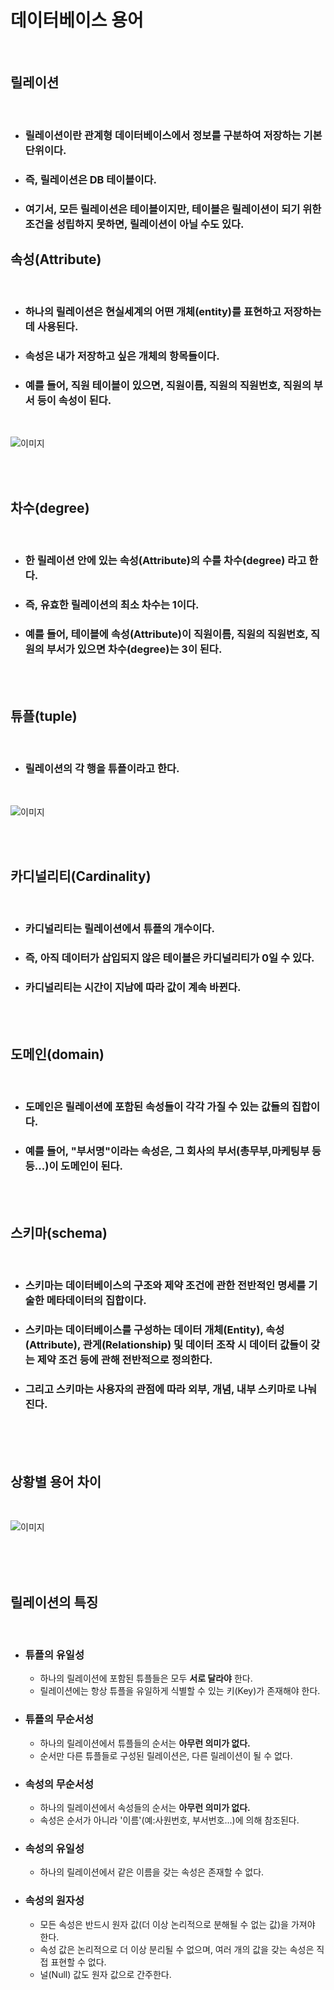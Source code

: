 # **데이터베이스 용어**
<br>

## **릴레이션**
<br>

* ### 릴레이션이란 관계형 데이터베이스에서 정보를 구분하여 저장하는 기본 단위이다.
* ### 즉, 릴레이션은 DB 테이블이다.
* ### 여기서, 모든 릴레이션은 테이블이지만, 테이블은 릴레이션이 되기 위한 조건을 성립하지 못하면, 릴레이션이 아닐 수도 있다.

## **속성(Attribute)**
<br>

* ### 하나의 릴레이션은 현실세계의 어떤 개체(entity)를 표현하고 저장하는데 사용된다.
* ### 속성은 내가 저장하고 싶은 개체의 항목들이다.
* ### 예를 들어, 직원 테이블이 있으면, 직원이름, 직원의 직원번호, 직원의 부서 등이 속성이 된다.

<br>

![이미지](https://velog.velcdn.com/images/as979200/post/0723443f-2dfb-4b4d-9645-6c77547967be/image.png)

<br><br>

## **차수(degree)**

<br>

* ### 한 릴레이션 안에 있는 **속성(Attribute)의 수를 차수(degree)** 라고 한다.
* ### 즉, 유효한 릴레이션의 최소 차수는 1이다.
* ### 예를 들어, 테이블에 속성(Attribute)이 직원이름, 직원의 직원번호, 직원의 부서가 있으면 차수(degree)는 3이 된다.

<br><br>

## **튜플(tuple)**

<br>

* ### 릴레이션의 각 행을 튜플이라고 한다.
  
<br>

![이미지](https://velog.velcdn.com/images/as979200/post/251c9e6d-5ff0-4c6f-ab35-73523ce7186a/image.png)

<br><br>

## **카디널리티(Cardinality)**
<br>

* ### 카디널리티는 릴레이션에서 튜플의 개수이다.
* ### 즉, 아직 데이터가 삽입되지 않은 테이블은 카디널리티가 0일 수 있다.
* ### 카디널리티는 시간이 지남에 따라 값이 계속 바뀐다.

<br><br>

## **도메인(domain)**

<br>

* ### 도메인은 릴레이션에 포함된 속성들이 각각 **가질 수 있는 값들의 집합**이다.
* ### 예를 들어, "부서명"이라는 속성은, 그 회사의 부서(총무부,마케팅부 등등...)이 도메인이 된다.
  
<br><br>

## **스키마(schema)**

<br>

* ### 스키마는 **데이터베이스의 구조와 제약 조건에 관한 전반적인 명세를 기술한 메타데이터의 집합**이다.
* ### 스키마는 데이터베이스를 구성하는 데이터 개체(Entity), 속성(Attribute), 관게(Relationship) 및 데이터 조작 시 데이터 값들이 갖는 제약 조건 등에 관해 전반적으로 정의한다.
* ### 그리고 스키마는 사용자의 관점에 따라 외부, 개념, 내부 스키마로 나눠진다.
<br><br><br>

## **상황별 용어 차이**

<br>

![이미지](https://velog.velcdn.com/images/as979200/post/0713c18e-abd4-4344-ad68-e766fd2f933b/image.png)

<br><br><br>

## **릴레이션의 특징**

<br>

* ### **튜플의 유일성**
  * 하나의 릴레이션에 포함된 튜플들은 모두 **서로 달라야** 한다.
  * 릴레이션에는 항상 튜플을 유일하게 식별할 수 있는 키(Key)가 존재해야 한다.
* ### **튜플의 무순서성**
  * 하나의 릴레이션에서 튜플들의 순서는 **아무런 의미가 없다.**
  * 순서만 다른 튜플들로 구성된 릴레이션은, 다른 릴레이션이 될 수 없다.
* ### **속성의 무순서성**
  * 하나의 릴레이션에서 속성들의 순서는 **아무런 의미가 없다.**
  * 속성은 순서가 아니라 '이름'(예:사원번호, 부서번호...)에 의해 참조된다.
* ### **속성의 유일성**
  * 하나의 릴레이션에서 같은 이름을 갖는 속성은 존재할 수 없다.
* ### **속성의 원자성**
  * 모든 속성은 반드시 원자 값(더 이상 논리적으로 분해될 수 없는 값)을 가져야 한다.
  * 속성 값은 논리적으로 더 이상 분리될 수 없으며, 여러 개의 값을 갖는 속성은 직접 표현할 수 없다.
  * 널(Null) 값도 원자 값으로 간주한다.